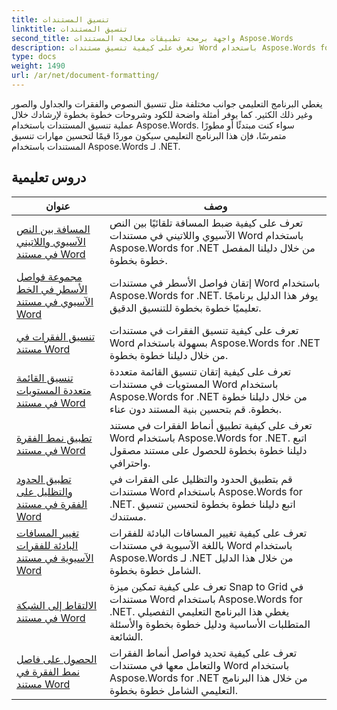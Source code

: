 ```yaml
---
title: تنسيق المستندات
linktitle: تنسيق المستندات
second_title: واجهة برمجة تطبيقات معالجة المستندات Aspose.Words
description: تعرف على كيفية تنسيق مستندات Word باستخدام Aspose.Words for .NET. سترشدك الدروس التعليمية خلال تقنيات التخطيط المختلفة، والأسلوب، والترقيم، والتقسيم إلى فقرات، والخطوط، والمزيد.
type: docs
weight: 1490
url: /ar/net/document-formatting/
---
```


يغطي البرنامج التعليمي جوانب مختلفة مثل تنسيق النصوص والفقرات والجداول والصور وغير ذلك الكثير. كما يوفر أمثلة واضحة للكود وشروحات خطوة بخطوة لإرشادك خلال عملية تنسيق المستندات باستخدام Aspose.Words. سواء كنت مبتدئًا أو مطورًا متمرسًا، فإن هذا البرنامج التعليمي سيكون موردًا قيمًا لتحسين مهارات تنسيق المستندات باستخدام Aspose.Words لـ .NET.

 ## دروس تعليمية
| عنوان | وصف |
| --- | --- |
| [المسافة بين النص الآسيوي واللاتيني في مستند Word](./space-between-asian-and-latin-text/) | تعرف على كيفية ضبط المسافة تلقائيًا بين النص الآسيوي واللاتيني في مستندات Word باستخدام Aspose.Words for .NET من خلال دليلنا المفصل خطوة بخطوة. |
| [مجموعة فواصل الأسطر في الخط الآسيوي في مستند Word](./asian-typography-line-break-group/) | إتقان فواصل الأسطر في مستندات Word باستخدام Aspose.Words for .NET. يوفر هذا الدليل برنامجًا تعليميًا خطوة بخطوة للتنسيق الدقيق. |
| [تنسيق الفقرات في مستند Word](./paragraph-formatting/) | تعرف على كيفية تنسيق الفقرات في مستندات Word بسهولة باستخدام Aspose.Words for .NET من خلال دليلنا خطوة بخطوة. |
| [تنسيق القائمة متعددة المستويات في مستند Word](./multilevel-list-formatting/) | تعرف على كيفية إتقان تنسيق القائمة متعددة المستويات في مستندات Word باستخدام Aspose.Words for .NET من خلال دليلنا خطوة بخطوة. قم بتحسين بنية المستند دون عناء. |
| [تطبيق نمط الفقرة في مستند Word](./apply-paragraph-style/) | تعرف على كيفية تطبيق أنماط الفقرات في مستند Word باستخدام Aspose.Words for .NET. اتبع دليلنا خطوة بخطوة للحصول على مستند مصقول واحترافي. |
| [تطبيق الحدود والتظليل على الفقرة في مستند Word](./apply-borders-and-shading-to-paragraph/) | قم بتطبيق الحدود والتظليل على الفقرات في مستندات Word باستخدام Aspose.Words for .NET. اتبع دليلنا خطوة بخطوة لتحسين تنسيق مستندك. |
| [تغيير المسافات البادئة للفقرات الآسيوية في مستند Word](./change-asian-paragraph-spacing-and-indents/) | تعرف على كيفية تغيير المسافات البادئة للفقرات باللغة الآسيوية في مستندات Word باستخدام Aspose.Words لـ .NET من خلال هذا الدليل الشامل خطوة بخطوة. |
| [الالتقاط إلى الشبكة في مستند Word](./snap-to-grid/) | تعرف على كيفية تمكين ميزة Snap to Grid في مستندات Word باستخدام Aspose.Words for .NET. يغطي هذا البرنامج التعليمي التفصيلي المتطلبات الأساسية ودليل خطوة بخطوة والأسئلة الشائعة. |
| [الحصول على فاصل نمط الفقرة في مستند Word](./get-paragraph-style-separator/) | تعرف على كيفية تحديد فواصل أنماط الفقرات والتعامل معها في مستندات Word باستخدام Aspose.Words for .NET من خلال هذا البرنامج التعليمي الشامل خطوة بخطوة. |